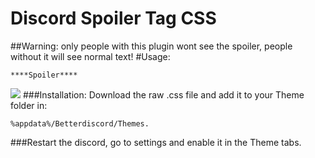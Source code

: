 # Discord Spoiler Tag CSS
##Warning: only people with this plugin wont see the spoiler, people without it will see normal text!
#Usage: 
```
****Spoiler****
```
![](http://i.imgur.com/5tIZw4L.gif)
###Installation: Download the raw .css file and add it to your Theme folder in:
```
%appdata%/Betterdiscord/Themes.
```
###Restart the discord, go to settings and enable it in the Theme tabs.
